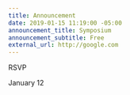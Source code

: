 ```yaml
---
title: Announcement
date: 2019-01-15 11:19:00 -05:00
announcement_title: Symposium
announcement_subtitle: Free
external_url: http://google.com
---
```


RSVP

January 12